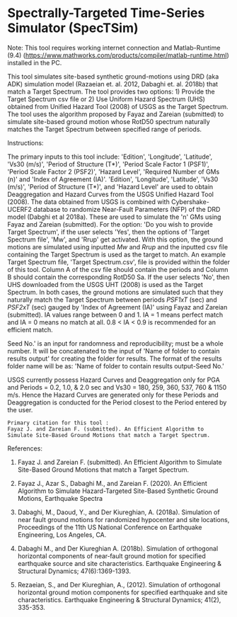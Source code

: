 # Spectrally-Targeted Time-Series Simulator (SpecTSim)


Note: This tool requires working internet connection and Matlab-Runtime (9.4) (https://www.mathworks.com/products/compiler/matlab-runtime.html) installed in the PC.


This tool simulates site-based synthetic ground-motions using DRD (aka ADK) simulation model (Razaeian et. al. 2012,  Dabaghi et. al. 2018b) that match a Target Spectrum. The tool provides two options: 1) Provide the Target Spectrum csv file or 2) Use Uniform Hazard Spectrum (UHS) obtained from Unified Hazard Tool (2008) of USGS as the Target Spectrum. The tool uses the algorithm proposed by Fayaz and Zareian (submitted) to simulate site-based ground motion whose RotD50 spectrum naturally matches the Target Spectrum between specified range of periods.


Instructions:

The primary inputs to this tool include: 'Edition', 'Longitude', 'Latitude', 'Vs30 (m/s)', 'Period of Structure (T*)', 'Period Scale Factor 1 (PSF1)', 'Period Scale Factor 2 (PSF2)', 'Hazard Level', 'Required Number of GMs (n)' and 'Index of Agreement (IA)'. 'Edition', 'Longitude', 'Latitude', 'Vs30 (m/s)', 'Period of Structure (T*)', and 'Hazard Level' are used to obtain Deaggregation and Hazard Curves from the USGS Unified Hazard Tool (2008). The data obtained from USGS is combined with Cybershake-UCERF2 database to randomize Near-Fault Parameters (NFP) of the DRD model (Dabghi et al 2018a). These are used to simulate the 'n' GMs using Fayaz and Zareian (submitted). For the option: 'Do you wish to provide Target Spectrum', if the user selects 'Yes', then the options of 'Target Spectrum file', 'Mw', and 'Rrup' get activated. With this option, the ground motions are simulated using inputted *Mw* and *Rrup* and the inputted csv file containing the Target Spectrum is used as the target to match. An example Target Spectrum file, 'Target Spectrum.csv', file is provided within the folder of this tool. Column A of the csv file should contain the periods and Column B should contain the corresponding RotD50 Sa. If the user selects 'No', then UHS downloaded from the USGS UHT (2008) is used as the Target Spectrum. In both cases, the ground motions are simulated such that they naturally match the Target Spectrum between periods *PSF1xT* (sec) and *PSF2xT* (sec) gauged by 'Index of Agreement (IA)' using Fayaz and Zareian (submitted). IA values range between 0 and 1. IA = 1 means perfect match and IA = 0 means no match at all. 0.8 < IA < 0.9 is recommended for an efficient match.



Seed No.' is an input for randomness and reproducibility; must be a whole number. It will be concatenated to the input of 'Name of folder to contain results output' for creating the folder for results. The format of the results folder name will be as: 'Name of folder to contain results output-Seed No.'



USGS currently possess Hazard Curves and Deaggregation only for PGA and Periods = 0.2, 1.0, & 2.0 sec and Vs30 = 180, 259, 360, 537, 760 & 1150 m/s. Hence the Hazard Curves are generated only for these Periods and Deaggregation is conducted for the Period closest to the Period entered by the user.



    Primary citation for this tool :    
    Fayaz J. and Zareian F. (submitted). An Efficient Algorithm to Simulate Site-Based Ground Motions that match a Target Spectrum.


References:

1) Fayaz J. and Zareian F. (submitted). An Efficient Algorithm to Simulate Site-Based Ground Motions that match a Target Spectrum.

2) Fayaz J., Azar S., Dabaghi M., and Zareian F. (2020). An Efficient Algorithm to Simulate Hazard-Targeted Site-Based Synthetic Ground Motions, Earthquake Spectra

3) Dabaghi, M., Daoud, Y., and Der Kiureghian, A. (2018a). Simulation of near fault ground motions for randomized hypocenter and site locations, Proceedings of the 11th US National Conference on Earthquake Engineering, Los Angeles, CA.

4) Dabaghi M., and Der Kiureghian A. (2018b). Simulation of orthogonal horizontal components of near‐fault ground motion for specified earthquake source and site characteristics. Earthquake Engineering & Structural Dynamics; 47(6):1369-1393.

5) Rezaeian, S., and Der Kiureghian, A., (2012). Simulation of orthogonal horizontal ground motion components for specified earthquake and site characteristics. Earthquake Engineering & Structural Dynamics; 41(2), 335-353.
